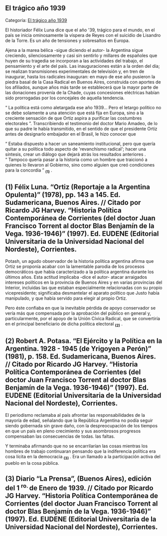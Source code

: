 ## El trágico año 1939

Categoría: [El trágico año 1939](http://descubrircorrientes.com.ar/2012/index.php/4100-corrientes-en-la-familia-argentina-1870-a-la-actualidad/de-pedro-numa-soto-a-blas-benjamin-de-la-vega-1932-1947/ultimos-anos-de-la-gobernacion-torrent/el-tragico-ano-1939)

El historiador Félix Luna dice que el año '39, trágico para el mundo, en el país se inicia ominosamente la víspera de Reyes con el suicidio de Lisandro de la Torre. Es un año de tensiones y sobresaltos en Europa.

Ajena a la marea bélica -sigue diciendo el autor- la Argentina sigue creciendo, silenciosamente y casi sin sentirlo y millares de españoles que huyen de su tragedia se incorporan a las actividades del trabajo, el pensamiento y el arte del país. Las inauguraciones están a la orden del día; se realizan transmisiones experimentales de televisión y, en tren de inaugurar, hasta los radicales inauguran: en mayo de ese año pusieron la piedra basal de la Casa Radical en Buenos Aires, construida con aportes de los afiliados, aunque años más tarde se establecerá que la mayor parte de las donaciones provenía de la Chade, cuyas concesiones eléctricas habían sido prorrogadas por los concejales de aquella tendencia.

“ La política está como aletargada ese año 1939... Pero el letargo político no se debe solamente a una atención que está fija en Europa, sino a la creciente sensación de que Ortiz aspira a purificar las costumbres electorales ”. Transcribiendo el testimonio del doctor Mario Amadeo, de lo que su padre le había transmitido, en el sentido de que el presidente Ortiz antes de designarlo embajador en el Brasil, le hizo conocer que

“ Estaba dispuesto a hacer un saneamiento institucional, pero que quería quitar a su política todo aspecto de 'revanchismo radical'; hacer una síntesis, crear un diálogo que dejará atrás los resultados anteriores .  
“ Tampoco quería pasar a la historia como un hombre que traicionó a quienes lo llevaron al Gobierno, sino como alguien que creó condiciones para la concordia ” <sub><strong><span><span>(1)</span></span></strong></sub> .

## **(1)** Félix Luna. “Ortiz (Reportaje a la Argentina Opulenta)” (1978), pp. 143 a 145. Ed. Sudamericana, Buenos Aires. // Citado por Ricardo JG Harvey. “Historia Política Contemporánea de Corrientes (del doctor Juan Francisco Torrent al doctor Blas Benjamín de la Vega. 1936-1946)” (1997). Ed. EUDENE (Editorial Universitaria de la Universidad Nacional del Nordeste), Corrientes.

Potash, un agudo observador de la historia política argentina afirma que Ortiz se proponía acabar con la lamentable parodia de los procesos democráticos que había caracterizado a la política argentina durante los últimos años. Esta actitud implicaba -dice el autor- atacar arraigados intereses políticos en la provincia de Buenos Aires y en varias provincias del Interior, incluidas las que estaban especialmente relacionadas con su propio vicepresidente; significaba desmantelar el aparato político que Justo había manipulado, y que había servido para elegir al propio Ortiz.

Pero éste confiaba en que la inevitable pérdida de apoyo conservador se vería más que compensada por la aprobación del público en general y, particularmente, por el apoyo de la Unión Cívica Radical, que se convertiría en el principal beneficiario de dicha política electoral <sub><strong><span><span>(2)</span></span></strong></sub> .

## **(2)** Robert A. Potasa. “El Ejército y la Política en la Argentina. 1928 - 1945 (de Yrigoyen a Perón)” (1981), p. 158\. Ed. Sudamericana, Buenos Aires. // Citado por Ricardo JG Harvey. “Historia Política Contemporánea de Corrientes (del doctor Juan Francisco Torrent al doctor Blas Benjamín de la Vega. 1936-1946)” (1997). Ed. EUDENE (Editorial Universitaria de la Universidad Nacional del Nordeste), Corrientes.

El periodismo reclamaba al país afrontar las responsabilidades de la mayoría de edad, señalando que la República Argentina no podía seguir siendo gobernada sin grave daño, con la despreocupación de los tiempos en que un país en pleno crecimiento y sus asombrosos progresos compensaban las consecuencias de todas. las faltas.

Y terminaba afirmando que no se encarrilarían las cosas mientras los hombres de trabajo continuaran pensando que la indiferencia política era cosa lícita en la democracia <sub><strong><span><span>(3)</span></span></strong></sub> . Era un llamado a la participación activa del pueblo en la cosa pública.

## **(3)** Diario “La Prensa”, (Buenos Aires), edición del 1 <sup><span><span> ro. </span></span></sup> de Enero de 1939. // Citado por Ricardo JG Harvey. “Historia Política Contemporánea de Corrientes (del doctor Juan Francisco Torrent al doctor Blas Benjamín de la Vega. 1936-1946)” (1997). Ed. EUDENE (Editorial Universitaria de la Universidad Nacional del Nordeste), Corrientes.